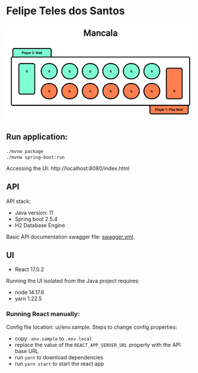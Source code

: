 # Felipe Teles dos Santos

![board](docs/imgs/board.png)

## Run application:
```
./mvnw package
./mvnw spring-boot:run
```

Accessing the UI:
http://localhost:8080/index.html

## API

API stack:

- Java version: 11
- Spring boot 2.5.4
- H2 Database Engine

Basic API documentation swagger file: [swagger.yml](docs/api/swagger.yml).

## UI

- React 17.0.2

Running the UI isolated from the Java project requires:

- node 14.17.6
- yarn 1.22.5

### Running React manually:

Config file location: ui/env.sample. Steps to change config properties:

- copy `.env.sample` to `.env.local`
- replace the value of the `REACT_APP_SERVER_URL` property with the API base URL
- run `yarn` to download dependencies
- run `yarn start` to start the react app